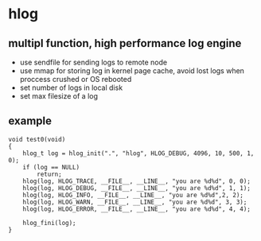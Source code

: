 # hlog

## multipl function, high performance log engine
 - use sendfile for sending logs to remote node
 - use mmap for storing log in kernel page cache, avoid lost logs when proccess crushed or OS rebooted
 - set number of logs in local disk
 - set max filesize of a log


## example
 
```
void test0(void)
{
    hlog_t log = hlog_init(".", "hlog", HLOG_DEBUG, 4096, 10, 500, 1, 0);
    if (log == NULL)
        return;
    hlog(log, HLOG_TRACE, __FILE__, __LINE__, "you are %d%d", 0, 0);
    hlog(log, HLOG_DEBUG, __FILE__, __LINE__, "you are %d%d", 1, 1);
    hlog(log, HLOG_INFO, __FILE__, __LINE__, "you are %d%d",2, 2);
    hlog(log, HLOG_WARN, __FILE__, __LINE__, "you are %d%d", 3, 3);
    hlog(log, HLOG_ERROR, __FILE__, __LINE__, "you are %d%d", 4, 4);

    hlog_fini(log);
}
```
